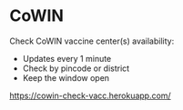 # CoWIN
Check CoWIN vaccine center(s) availability:

- Updates every 1 minute
- Check by pincode or district
- Keep the window open

https://cowin-check-vacc.herokuapp.com/
